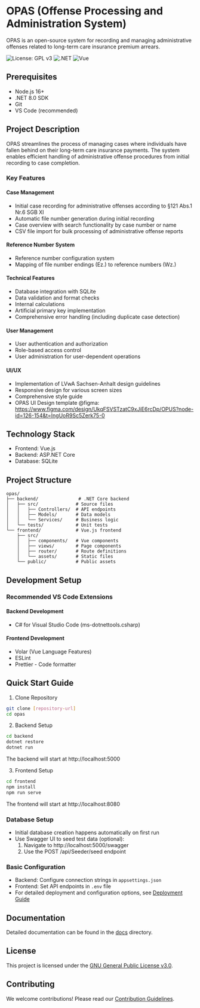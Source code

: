 # OPAS (Offense Processing and Administration System)

OPAS is an open-source system for recording and managing administrative offenses related to long-term care insurance premium arrears.

![License: GPL v3](https://img.shields.io/badge/License-GPLv3-blue.svg)
![.NET](https://img.shields.io/badge/.NET-8.0-512BD4)
![Vue](https://img.shields.io/badge/Vue.js-3.x-4FC08D)

## Prerequisites
- Node.js 16+
- .NET 8.0 SDK
- Git
- VS Code (recommended)

## Project Description

OPAS streamlines the process of managing cases where individuals have fallen behind on their long-term care insurance payments. The system enables efficient handling of administrative offense procedures from initial recording to case completion.

### Key Features

#### Case Management
- Initial case recording for administrative offenses according to §121 Abs.1 Nr.6 SGB XI
- Automatic file number generation during initial recording
- Case overview with search functionality by case number or name
- CSV file import for bulk processing of administrative offense reports

#### Reference Number System
- Reference number configuration system
- Mapping of file number endings (Ez.) to reference numbers (Wz.)

#### Technical Features
- Database integration with SQLite
- Data validation and format checks
- Internal calculations
- Artificial primary key implementation
- Comprehensive error handling (including duplicate case detection)

#### User Management
- User authentication and authorization
- Role-based access control
- User administration for user-dependent operations

#### UI/UX
- Implementation of LVwA Sachsen-Anhalt design guidelines
- Responsive design for various screen sizes
- Comprehensive style guide
- OPAS UI Design template @figma: https://www.figma.com/design/UkqFSVSTzatC9xJiE6rcDp/OPUS?node-id=126-154&t=IngUoR9Sc5Zerk75-0


## Technology Stack

- Frontend: Vue.js
- Backend: ASP.NET Core
- Database: SQLite

## Project Structure
```
opas/
├── backend/               # .NET Core backend
│   ├── src/              # Source files
│   │   ├── Controllers/  # API endpoints
│   │   ├── Models/       # Data models
│   │   └── Services/     # Business logic
│   └── tests/            # Unit tests
└── frontend/             # Vue.js frontend
    ├── src/
    │   ├── components/   # Vue components
    │   ├── views/        # Page components
    │   ├── router/       # Route definitions
    │   └── assets/       # Static files
    └── public/           # Public assets
```

## Development Setup

### Recommended VS Code Extensions

#### Backend Development
- C# for Visual Studio Code (ms-dotnettools.csharp)

#### Frontend Development
- Volar (Vue Language Features)
- ESLint
- Prettier - Code formatter

## Quick Start Guide

1. Clone Repository
```bash
git clone [repository-url]
cd opas
```

2. Backend Setup
```bash
cd backend
dotnet restore
dotnet run
```
The backend will start at http://localhost:5000

3. Frontend Setup
```bash
cd frontend
npm install
npm run serve
```
The frontend will start at http://localhost:8080

### Database Setup
- Initial database creation happens automatically on first run
- Use Swagger UI to seed test data (optional):
  1. Navigate to http://localhost:5000/swagger
  2. Use the POST /api/Seeder/seed endpoint

### Basic Configuration
- Backend: Configure connection strings in `appsettings.json`
- Frontend: Set API endpoints in `.env` file
- For detailed deployment and configuration options, see [Deployment Guide](docs/deployment.md)

## Documentation

Detailed documentation can be found in the [docs](./docs) directory.

## License

This project is licensed under the [GNU General Public License v3.0](LICENSE).

## Contributing

We welcome contributions! Please read our [Contribution Guidelines](docs/CONTRIBUTING.md).
